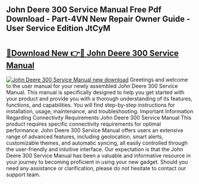 ## John Deere 300 Service Manual Free Pdf Download - Part-4VN New Repair Owner Guide - User Service Edition JtCyM

# <h2><a href="http://bc28070.oget.top/?id=John+Deere+300+Service+Manual">🔗Download New 👉🔴 John Deere 300 Service Manual</a></h2>

[![John Deere 300 Service Manual new download](https://i.imgur.com/5g1atiW.png)](http://bc28070.oget.top/?id=John+Deere+300+Service+Manual)
Greetings and welcome to the user manual for your newly assembled John Deere 300 Service Manual. This manual is specifically designed to help you get started with your product and provide you with a thorough understanding of its features, functions, and capabilities. You will find step-by-step instructions for installation, usage, maintenance, and troubleshooting. Important Information Regarding Connectivity Requirements John Deere 300 Service Manual This product requires specific connectivity requirements for optimal performance. John Deere 300 Service Manual offers users an extensive range of advanced features, including geolocation, smart alerts, customizable themes, and automatic syncing, all easily controlled through the user-friendly and intuitive interface. Our expectation is that the John Deere 300 Service Manual has been a valuable and informative resource in your journey to becoming proficient in using your new gadget. Should you need any assistance or clarification, please do not hesitate to contact our support team.

